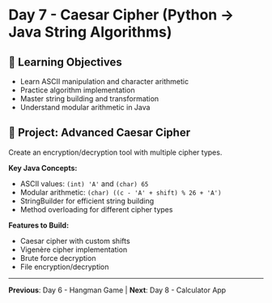 # Day 7 - Caesar Cipher (Python → Java String Algorithms)

## 🎯 Learning Objectives
- Learn ASCII manipulation and character arithmetic
- Practice algorithm implementation
- Master string building and transformation
- Understand modular arithmetic in Java

## 🚀 Project: Advanced Caesar Cipher
Create an encryption/decryption tool with multiple cipher types.

**Key Java Concepts:**
- ASCII values: `(int) 'A'` and `(char) 65`
- Modular arithmetic: `(char) ((c - 'A' + shift) % 26 + 'A')`
- StringBuilder for efficient string building
- Method overloading for different cipher types

**Features to Build:**
- Caesar cipher with custom shifts
- Vigenère cipher implementation
- Brute force decryption
- File encryption/decryption

---
**Previous**: Day 6 - Hangman Game | **Next**: Day 8 - Calculator App
